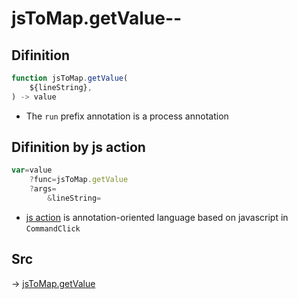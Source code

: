 # jsToMap.getValue--

## Difinition

```js.js
function jsToMap.getValue(
	${lineString},
) -> value
```

- The `run` prefix annotation is a process annotation


## Difinition by js action

```js.js
var=value
	?func=jsToMap.getValue
	?args=
		&lineString=
```

- [js action](#) is annotation-oriented language based on javascript in `CommandClick`



## Src

-> [jsToMap.getValue](https://github.com/puutaro/CommandClick/blob/master/app/src/main/java/com/puutaro/commandclick/fragment_lib/terminal_fragment/js_interface/text/JsToMap.kt#L38)


